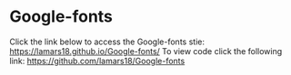 # Google-fonts
Click the link below to access the Google-fonts stie: https://lamars18.github.io/Google-fonts/ To view code click the following link: https://github.com/lamars18/Google-fonts

